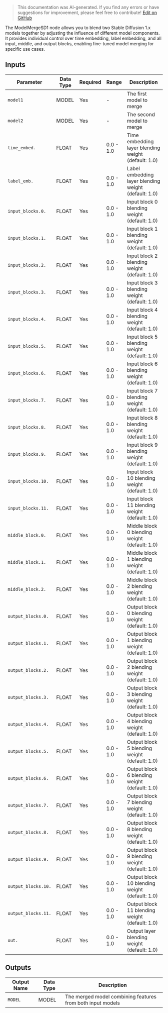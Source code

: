 > This documentation was AI-generated. If you find any errors or have suggestions for improvement, please feel free to contribute! [Edit on GitHub](https://github.com/Comfy-Org/embedded-docs/blob/main/comfyui_embedded_docs/docs/ModelMergeSD1/en.md)

The ModelMergeSD1 node allows you to blend two Stable Diffusion 1.x models together by adjusting the influence of different model components. It provides individual control over time embedding, label embedding, and all input, middle, and output blocks, enabling fine-tuned model merging for specific use cases.

## Inputs

| Parameter | Data Type | Required | Range | Description |
|-----------|-----------|----------|-------|-------------|
| `model1` | MODEL | Yes | - | The first model to merge |
| `model2` | MODEL | Yes | - | The second model to merge |
| `time_embed.` | FLOAT | Yes | 0.0 - 1.0 | Time embedding layer blending weight (default: 1.0) |
| `label_emb.` | FLOAT | Yes | 0.0 - 1.0 | Label embedding layer blending weight (default: 1.0) |
| `input_blocks.0.` | FLOAT | Yes | 0.0 - 1.0 | Input block 0 blending weight (default: 1.0) |
| `input_blocks.1.` | FLOAT | Yes | 0.0 - 1.0 | Input block 1 blending weight (default: 1.0) |
| `input_blocks.2.` | FLOAT | Yes | 0.0 - 1.0 | Input block 2 blending weight (default: 1.0) |
| `input_blocks.3.` | FLOAT | Yes | 0.0 - 1.0 | Input block 3 blending weight (default: 1.0) |
| `input_blocks.4.` | FLOAT | Yes | 0.0 - 1.0 | Input block 4 blending weight (default: 1.0) |
| `input_blocks.5.` | FLOAT | Yes | 0.0 - 1.0 | Input block 5 blending weight (default: 1.0) |
| `input_blocks.6.` | FLOAT | Yes | 0.0 - 1.0 | Input block 6 blending weight (default: 1.0) |
| `input_blocks.7.` | FLOAT | Yes | 0.0 - 1.0 | Input block 7 blending weight (default: 1.0) |
| `input_blocks.8.` | FLOAT | Yes | 0.0 - 1.0 | Input block 8 blending weight (default: 1.0) |
| `input_blocks.9.` | FLOAT | Yes | 0.0 - 1.0 | Input block 9 blending weight (default: 1.0) |
| `input_blocks.10.` | FLOAT | Yes | 0.0 - 1.0 | Input block 10 blending weight (default: 1.0) |
| `input_blocks.11.` | FLOAT | Yes | 0.0 - 1.0 | Input block 11 blending weight (default: 1.0) |
| `middle_block.0.` | FLOAT | Yes | 0.0 - 1.0 | Middle block 0 blending weight (default: 1.0) |
| `middle_block.1.` | FLOAT | Yes | 0.0 - 1.0 | Middle block 1 blending weight (default: 1.0) |
| `middle_block.2.` | FLOAT | Yes | 0.0 - 1.0 | Middle block 2 blending weight (default: 1.0) |
| `output_blocks.0.` | FLOAT | Yes | 0.0 - 1.0 | Output block 0 blending weight (default: 1.0) |
| `output_blocks.1.` | FLOAT | Yes | 0.0 - 1.0 | Output block 1 blending weight (default: 1.0) |
| `output_blocks.2.` | FLOAT | Yes | 0.0 - 1.0 | Output block 2 blending weight (default: 1.0) |
| `output_blocks.3.` | FLOAT | Yes | 0.0 - 1.0 | Output block 3 blending weight (default: 1.0) |
| `output_blocks.4.` | FLOAT | Yes | 0.0 - 1.0 | Output block 4 blending weight (default: 1.0) |
| `output_blocks.5.` | FLOAT | Yes | 0.0 - 1.0 | Output block 5 blending weight (default: 1.0) |
| `output_blocks.6.` | FLOAT | Yes | 0.0 - 1.0 | Output block 6 blending weight (default: 1.0) |
| `output_blocks.7.` | FLOAT | Yes | 0.0 - 1.0 | Output block 7 blending weight (default: 1.0) |
| `output_blocks.8.` | FLOAT | Yes | 0.0 - 1.0 | Output block 8 blending weight (default: 1.0) |
| `output_blocks.9.` | FLOAT | Yes | 0.0 - 1.0 | Output block 9 blending weight (default: 1.0) |
| `output_blocks.10.` | FLOAT | Yes | 0.0 - 1.0 | Output block 10 blending weight (default: 1.0) |
| `output_blocks.11.` | FLOAT | Yes | 0.0 - 1.0 | Output block 11 blending weight (default: 1.0) |
| `out.` | FLOAT | Yes | 0.0 - 1.0 | Output layer blending weight (default: 1.0) |

## Outputs

| Output Name | Data Type | Description |
|-------------|-----------|-------------|
| `MODEL` | MODEL | The merged model combining features from both input models |
